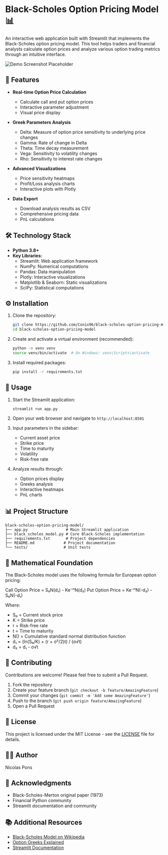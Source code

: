 # Black-Scholes Option Pricing Model 📊

An interactive web application built with Streamlit that implements the Black-Scholes option pricing model. This tool helps traders and financial analysts calculate option prices and analyze various option trading metrics through an intuitive interface.

![Demo Screenshot Placeholder](/api/placeholder/800/400)

## 🚀 Features

- **Real-time Option Price Calculation**
  - Calculate call and put option prices
  - Interactive parameter adjustment
  - Visual price display

- **Greek Parameters Analysis**
  - Delta: Measure of option price sensitivity to underlying price changes
  - Gamma: Rate of change in Delta
  - Theta: Time decay measurement
  - Vega: Sensitivity to volatility changes
  - Rho: Sensitivity to interest rate changes

- **Advanced Visualizations**
  - Price sensitivity heatmaps
  - Profit/Loss analysis charts
  - Interactive plots with Plotly

- **Data Export**
  - Download analysis results as CSV
  - Comprehensive pricing data
  - PnL calculations

## 🛠️ Technology Stack

- **Python 3.8+**
- **Key Libraries:**
  - Streamlit: Web application framework
  - NumPy: Numerical computations
  - Pandas: Data manipulation
  - Plotly: Interactive visualizations
  - Matplotlib & Seaborn: Static visualizations
  - SciPy: Statistical computations

## ⚙️ Installation

1. Clone the repository:
   ```bash
   git clone https://github.com/Conix96/black-scholes-option-pricing-model.git
   cd black-scholes-option-pricing-model
   ```

2. Create and activate a virtual environment (recommended):
   ```bash
   python -m venv venv
   source venv/bin/activate  # On Windows: venv\Scripts\activate
   ```

3. Install required packages:
   ```bash
   pip install -r requirements.txt
   ```

## 🚀 Usage

1. Start the Streamlit application:
   ```bash
   streamlit run app.py
   ```

2. Open your web browser and navigate to `http://localhost:8501`

3. Input parameters in the sidebar:
   - Current asset price
   - Strike price
   - Time to maturity
   - Volatility
   - Risk-free rate

4. Analyze results through:
   - Option prices display
   - Greeks analysis
   - Interactive heatmaps
   - PnL charts

## 📊 Project Structure

```
black-scholes-option-pricing-model/
├── app.py                 # Main Streamlit application
├── black_scholes_model.py # Core Black-Scholes implementation
├── requirements.txt       # Project dependencies
├── README.md             # Project documentation
└── tests/                # Unit tests
```

## 🧮 Mathematical Foundation

The Black-Scholes model uses the following formula for European option pricing:

Call Option Price = S₀N(d₁) - Ke⁻ʳᵗN(d₂)
Put Option Price = Ke⁻ʳᵗN(-d₂) - S₀N(-d₁)

Where:
- S₀ = Current stock price
- K = Strike price
- r = Risk-free rate
- t = Time to maturity
- N() = Cumulative standard normal distribution function
- d₁ = (ln(S₀/K) + (r + σ²/2)t) / (σ√t)
- d₂ = d₁ - σ√t

## 🤝 Contributing

Contributions are welcome! Please feel free to submit a Pull Request.

1. Fork the repository
2. Create your feature branch (`git checkout -b feature/AmazingFeature`)
3. Commit your changes (`git commit -m 'Add some AmazingFeature'`)
4. Push to the branch (`git push origin feature/AmazingFeature`)
5. Open a Pull Request

## 📝 License

This project is licensed under the MIT License - see the [LICENSE](LICENSE) file for details.

## 👨‍💻 Author

Nicolas Pons

## 🙏 Acknowledgments

- Black-Scholes-Merton original paper (1973)
- Financial Python community
- Streamlit documentation and community

## 📚 Additional Resources

- [Black-Scholes Model on Wikipedia](https://en.wikipedia.org/wiki/Black%E2%80%93Scholes_model)
- [Option Greeks Explained](https://www.investopedia.com/trading/getting-to-know-the-greeks/)
- [Streamlit Documentation](https://docs.streamlit.io)
